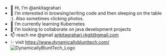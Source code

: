 - 👋 Hi, I’m @ankitagrahari
- 👀 I’m interested in browsing/writing code and then sleeping on the table :). Also sometimes clicking photos.
- 🌱 I’m currently learning Kubernetes 
- 💞️ I’m looking to collaborate on java development projects
- 📫 reach me @gmail ankitagrahari.rkgit@gmail.com
- ✨ visit https://www.dynamicallyblunttech.com/
![DynamicallyBluntTech_Logo](https://user-images.githubusercontent.com/4497558/143215956-0f0126e2-c60a-4519-b51e-a3e77fef9a77.JPG)

<!---
ankitagrahari/ankitagrahari is a ✨ special ✨ repository because its `README.md` (this file) appears on your GitHub profile.
You can click the Preview link to take a look at your changes.
--->
